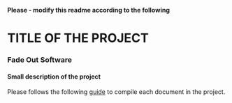 **Please - modify this readme according to the following**

# TITLE OF THE PROJECT
### Fade Out Software
#### Small description of the project


Please follows the following
[guide](https://guides.github.com/features/mastering-markdown/) to
compile each document in the project.
